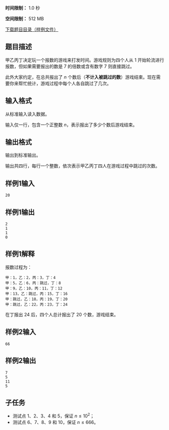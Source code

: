 


**时间限制：** 1.0 秒 


**空间限制：** 512 MB

[下载题目目录（样例文件）](examples/CSP201912-1.zip)




## 题目描述

甲乙丙丁决定玩一个报数的游戏来打发时间。游戏规则为四个人从 $1$ 开始轮流进行报数，但如果需要报出的数是 $7$ 的倍数或含有数字 $7$ 则直接跳过。

此外大家约定，在总共报出了 $n$ 个数后（**不计入被跳过的数**）游戏结束。现在需要你来帮忙统计，游戏过程中每个人各自跳过了几次。

## 输入格式

从标准输入读入数据。

输入仅一行，包含一个正整数 $n$，表示报出了多少个数后游戏结束。

## 输出格式

输出到标准输出。

输出共四行，每行一个整数，依次表示甲乙丙丁四人在游戏过程中跳过的次数。








## 样例1输入

```plain
20
```



## 样例1输出

```plain
2
1
1
0
```


## 样例1解释

报数过程为：

```
甲：1，乙：2，丙：3，丁：4
甲：5，乙：6，丙：跳过，丁：8
甲：9，乙：10，丙：11，丁：12
甲：13，乙：跳过，丙：15，丁：16
甲：跳过，乙：18，丙：19，丁：20
甲：跳过，乙：22，丙：23，丁：24
```

在丁报出 $24$ 后，四个人总计报出了 $20$ 个数，游戏结束。








## 样例2输入

```plain
66
```



## 样例2输出

```plain
7
5
11
5
```


## 子任务

* 测试点 $1$、$2$、$3$、$4$ 和 $5$，保证 $n \leq 10^{2}$；
* 测试点 $6$、$7$、$8$、$9$ 和 $10$，保证 $n \leq 666$。